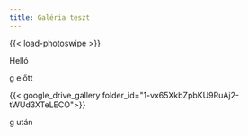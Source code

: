 ```yaml
---
title: Galéria teszt
---
```


{{< load-photoswipe >}}

Helló

g előtt

{{< google_drive_gallery folder_id="1-vx65XkbZpbKU9RuAj2-tWUd3XTeLECO">}}

g után
